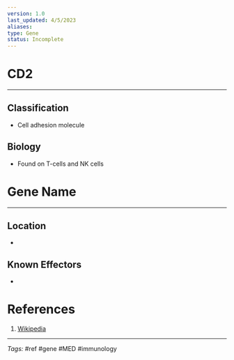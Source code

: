 ```yaml
---
version: 1.0
last_updated: 4/5/2023
aliases: 
type: Gene
status: Incomplete
---
```


# CD2
---
## Classification
- Cell adhesion molecule

## Biology
- Found on T-cells and NK cells

# Gene Name
---
## Location
- 

## Known Effectors
- 

# References
1. [Wikipedia](https://en.wikipedia.org/wiki/CD2)

---
_Tags:_ #ref #gene #MED #immunology 